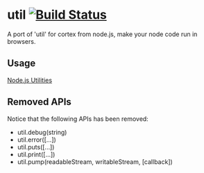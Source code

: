 # util [![Build Status](https://travis-ci.org/cortexjs/browser-util.png?branch=master)](https://travis-ci.org/cortexjs/browser-util)

A port of 'util' for cortex from node.js, make your node code run in browsers.

## Usage

[Node.js Utilities](http://nodejs.org/api/util.html)

## Removed APIs

Notice that the following APIs has been removed:

- util.debug(string)
- util.error([...])
- util.puts([...])
- util.print([...])
- util.pump(readableStream, writableStream, [callback])